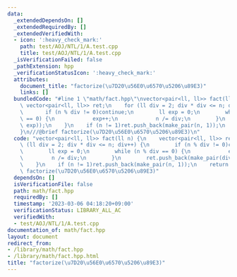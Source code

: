 ```yaml
---
data:
  _extendedDependsOn: []
  _extendedRequiredBy: []
  _extendedVerifiedWith:
  - icon: ':heavy_check_mark:'
    path: test/AOJ/NTL/1/A.test.cpp
    title: test/AOJ/NTL/1/A.test.cpp
  _isVerificationFailed: false
  _pathExtension: hpp
  _verificationStatusIcon: ':heavy_check_mark:'
  attributes:
    document_title: "factorize(\u7D20\u56E0\u6570\u5206\u89E3)"
    links: []
  bundledCode: "#line 1 \"math/fact.hpp\"\nvector<pair<ll, ll>> fact(ll n) {\n   \
    \ vector<pair<ll, ll>> ret;\n    for (ll div = 2; div * div <= n; div++) {\n \
    \       if (n % div != 0)continue;\n        ll exp = 0;\n        while (n % div\
    \ == 0) {\n            exp++;\n            n /= div;\n        }\n        ret.push_back(make_pair(div,\
    \ exp));\n    }\n    if (n != 1)ret.push_back(make_pair(n, 1));\n    return ret;\n\
    }\n///@brief factorize(\u7D20\u56E0\u6570\u5206\u89E3)\n"
  code: "vector<pair<ll, ll>> fact(ll n) {\n    vector<pair<ll, ll>> ret;\n    for\
    \ (ll div = 2; div * div <= n; div++) {\n        if (n % div != 0)continue;\n\
    \        ll exp = 0;\n        while (n % div == 0) {\n            exp++;\n   \
    \         n /= div;\n        }\n        ret.push_back(make_pair(div, exp));\n\
    \    }\n    if (n != 1)ret.push_back(make_pair(n, 1));\n    return ret;\n}\n///@brief\
    \ factorize(\u7D20\u56E0\u6570\u5206\u89E3)"
  dependsOn: []
  isVerificationFile: false
  path: math/fact.hpp
  requiredBy: []
  timestamp: '2023-03-06 04:18:20+09:00'
  verificationStatus: LIBRARY_ALL_AC
  verifiedWith:
  - test/AOJ/NTL/1/A.test.cpp
documentation_of: math/fact.hpp
layout: document
redirect_from:
- /library/math/fact.hpp
- /library/math/fact.hpp.html
title: "factorize(\u7D20\u56E0\u6570\u5206\u89E3)"
---
```

